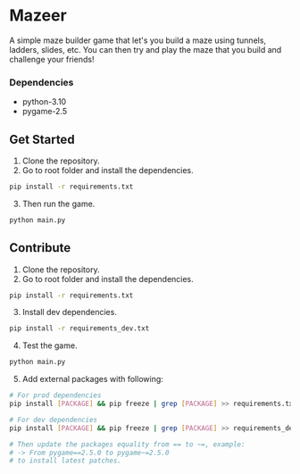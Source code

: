 # Mazeer

A simple maze builder game that let's you build a maze using tunnels, ladders, slides, etc.
You can then try and play the maze that you build and challenge your friends!

### Dependencies

- python-3.10
- pygame-2.5

## Get Started

1. Clone the repository.
2. Go to root folder and install the dependencies.

```sh
pip install -r requirements.txt
```

3. Then run the game.

```sh
python main.py
```

## Contribute

1. Clone the repository.
2. Go to root folder and install the dependencies.

```sh
pip install -r requirements.txt
```

3. Install dev dependencies.

```sh
pip install -r requirements_dev.txt
```

4. Test the game.

```sh
python main.py
```

5. Add external packages with following:

```sh
# For prod dependencies
pip install [PACKAGE] && pip freeze | grep [PACKAGE] >> requirements.txt

# For dev dependencies
pip install [PACKAGE] && pip freeze | grep [PACKAGE] >> requirements_dev.txt

# Then update the packages equality from == to ~=, example:
# -> From pygame==2.5.0 to pygame~=2.5.0
# to install latest patches.
```
